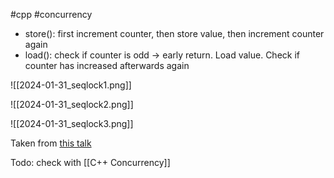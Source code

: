 #cpp #concurrency
 - store(): first increment counter, then store value, then increment counter again
- load(): check if counter is odd -> early return. Load value. Check if counter has increased afterwards again

![[2024-01-31_seqlock1.png]]

![[2024-01-31_seqlock2.png]]

![[2024-01-31_seqlock3.png]]

Taken from [this talk](https://www.youtube.com/watch?v=8uAW5FQtcvE) 


Todo: check with [[C++ Concurrency]]